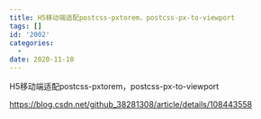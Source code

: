 ```yaml
---
title: H5移动端适配postcss-pxtorem，postcss-px-to-viewport
tags: []
id: '2002'
categories:
  -
date: 2020-11-10
---
```


H5移动端适配postcss-pxtorem，postcss-px-to-viewport

https://blog.csdn.net/github_38281308/article/details/108443558

